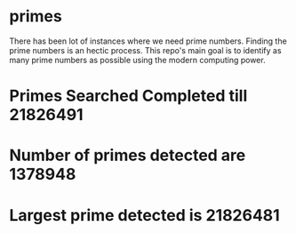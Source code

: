 # primes
There has been lot of instances where we need prime numbers. Finding the prime numbers is an hectic process. This repo's main goal is to identify as many prime numbers as possible using the modern computing power.

# Primes Searched Completed till 21826491
# Number of primes detected are 1378948
# Largest prime detected is 21826481
